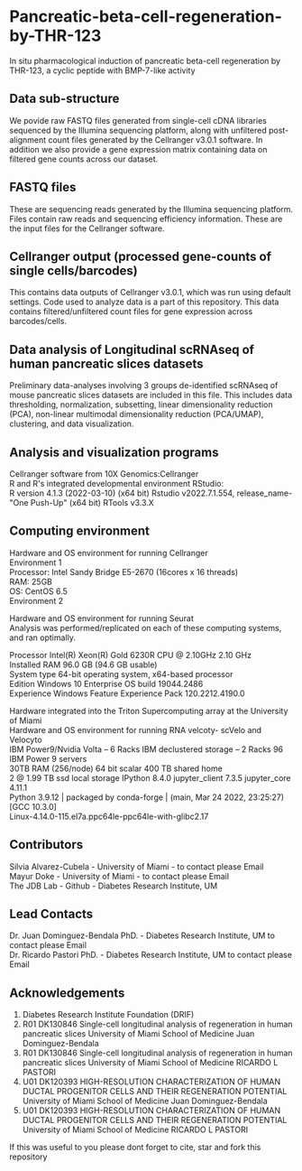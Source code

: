 # Pancreatic-beta-cell-regeneration-by-THR-123
In situ pharmacological induction of pancreatic beta-cell regeneration by THR-123, a cyclic peptide with BMP-7-like activity


Data sub-structure
------------------------
We povide raw FASTQ files generated from single-cell cDNA libraries sequenced by the Illumina sequencing platform, along with unfiltered post-alignment count files generated by the Cellranger v3.0.1 software. In addition we also provide a gene expression matrix containing data on filtered gene counts across our dataset.

FASTQ files
------------------
These are sequencing reads generated by the Illumina sequencing platform. Files contain raw reads and sequencing efficiency information. These are the input files for the Cellranger software.

Cellranger output (processed gene-counts of single cells/barcodes)
---------------------------------------------------
This contains data outputs of Cellranger v3.0.1, which was run using default settings. Code used to analyze data is a part of this repository. This data contains filtered/unfiltered count files for gene expression across barcodes/cells.

Data analysis of Longitudinal scRNAseq of human pancreatic slices datasets
----------------------------------------------------------------------------------------
Preliminary data-analyses involving 3 groups de-identified scRNAseq of mouse pancreatic slices datasets are included in this file. This includes data thresholding, normalization, subsetting, linear dimensionality reduction (PCA), non-linear multimodal dimensionality reduction (PCA/UMAP), clustering, and data visualization.

Analysis and visualization programs
--------------------------------------------
Cellranger software from 10X Genomics:Cellranger  
R and R's integrated developmental environment RStudio:     
R version 4.1.3 (2022-03-10) (x64 bit)
Rstudio v2022.7.1.554, release_name- "One Push-Up" (x64 bit)
RTools v3.3.X

Computing environment
-----------------------
Hardware and OS environment for running Cellranger    
Environment 1  
Processor: Intel Sandy Bridge E5-2670 (16cores x 16 threads)    
RAM: 25GB   
OS: CentOS 6.5    
Environment 2   

Hardware and OS environment for running Seurat     
Analysis was performed/replicated on each of these computing systems, and ran optimally.  

Processor	Intel(R) Xeon(R) Gold 6230R CPU @ 2.10GHz   2.10 GHz  
Installed RAM	96.0 GB (94.6 GB usable)  
System type	64-bit operating system, x64-based processor  
Edition	Windows 10 Enterprise 
OS build	19044.2486  
Experience	Windows Feature Experience Pack 120.2212.4190.0 

Hardware integrated into the Triton Supercomputing array at the University of Miami   
Hardware and OS environment for running RNA velcoty- scVelo and Velocyto  
IBM Power9/Nvidia Volta – 6 Racks 
IBM declustered storage – 2 Racks 
96 IBM Power 9 servers  
30TB RAM (256/node) 
64 bit scalar 
400 TB shared home  
2 @ 1.99 TB ssd local storage 
IPython             8.4.0 
jupyter_client      7.3.5 
jupyter_core        4.11.1  
Python 3.9.12 | packaged by conda-forge | (main, Mar 24 2022, 23:25:27) [GCC 10.3.0]  
Linux-4.14.0-115.el7a.ppc64le-ppc64le-with-glibc2.17  

Contributors
------------------
Silvia Alvarez-Cubela - University of Miami - to contact please Email  
Mayur Doke - University of Miami - to contact please Email  
The JDB Lab - Github - Diabetes Research Institute, UM

Lead Contacts
---------------------
Dr. Juan Dominguez-Bendala PhD. - Diabetes Research Institute, UM to contact please Email                                                                                 
Dr. Ricardo Pastori PhD. - Diabetes Research Institute, UM  to contact please Email

Acknowledgements
-------------------
1) Diabetes Research Institute Foundation (DRIF)   
2) R01 DK130846	Single-cell longitudinal analysis of regeneration in human pancreatic slices	University of Miami School of Medicine	Juan Dominguez-Bendala    
3) R01 DK130846	Single-cell longitudinal analysis of regeneration in human pancreatic slices	University of Miami School of Medicine	RICARDO L PASTORI  
4) U01 DK120393	HIGH-RESOLUTION CHARACTERIZATION OF HUMAN DUCTAL PROGENITOR CELLS AND THEIR REGENERATION POTENTIAL	University of Miami School of Medicine	Juan Dominguez-Bendala  
5) U01 DK120393	HIGH-RESOLUTION CHARACTERIZATION OF HUMAN DUCTAL PROGENITOR CELLS AND THEIR REGENERATION POTENTIAL	University of Miami School of Medicine	RICARDO L PASTORI 

If this was useful to you please dont forget to cite, star and fork this repository
